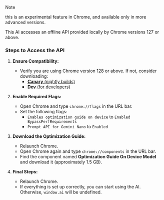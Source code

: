 > [!NOTE]
> this is an experimental feature in Chrome, and available only in more advanced versions.

This AI accesses an offline API provided locally by Chrome versions 127 or above.

### Steps to Access the API

1. **Ensure Compatibility:**
   - Verify you are using Chrome version 128 or above. If not, consider downloading:
     - [**Canary** (nightly builds)](https://www.google.com/chrome/canary/)
     - [**Dev** (for developers)](https://www.google.com/chrome/dev/)

2. **Enable Required Flags:**
   - Open Chrome and type `chrome://flags` in the URL bar.
   - Set the following flags:
     - `Enables optimization guide on device` to `Enabled BypassPerfRequirements`
     - `Prompt API for Gemini Nano` to `Enabled`

3. **Download the Optimization Guide:**
   - Relaunch Chrome.
   - Open Chrome again and type `chrome://components` in the URL bar.
   - Find the component named **Optimization Guide On Device Model** and download it (approximately 1.5 GB).

4. **Final Steps:**
   - Relaunch Chrome.
   - If everything is set up correctly, you can start using the AI. Otherwise, `window.ai` will be undefined.
